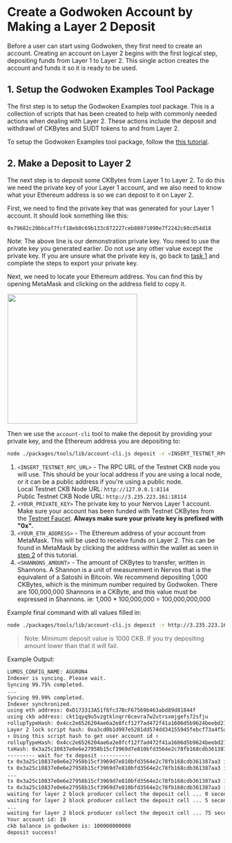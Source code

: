 # Create a Godwoken Account by Making a Layer 2 Deposit

Before a user can start using Godwoken, they first need to create an account. Creating an account on Layer 2 begins with the first logical step, depositing funds from Layer 1 to Layer 2. This single action creates the account and funds it so it is ready to be used.

## 1. Setup the Godwoken Examples Tool Package

The first step is to setup the Godwoken Examples tool package. This is a collection of scripts that has been created to help with commonly needed actions when dealing with Layer 2. These actions include the deposit and withdrawl of CKBytes and SUDT tokens to and from Layer 2.

To setup the Godwoken Examples tool package, follow the [this tutorial](https://github.com/Kuzirashi/gw-gitcoin-instruction/blob/master/src/component-tutorials/3.setup.and.use.account.cli.md).

## 2. Make a Deposit to Layer 2

The next step is to deposit some CKBytes from Layer 1 to Layer 2. To do this we need the private key of your Layer 1 account, and we also need to know what your Ethereum address is so we can depost to it on Layer 2.

First, we need to find the private key that was generated for your Layer 1 account. It should look something like this:

```txt
0x79682c20bbcaf7fcf18eb0c69b133c872227ceb88971090e7f2242c80cd54d18
```

Note: The above line is our demonstration private key. You need to use the private key you generated earlier. Do not use any other value except the private key. If you are unsure what the private key is, go back to [task 1](https://github.com/Kuzirashi/gw-gitcoin-instruction/blob/master/src/component-tutorials/1.setup.account.in.ckb.cli.md) and complete the steps to export your private key.

Next, we need to locate your Ethereum address. You can find this by opening MetaMask and clicking on the address field to copy it.

<img src="https://raw.githubusercontent.com/Kuzirashi/gw-gitcoin-instruction/master/src/images/metamask-address.png" style="border: 1px solid #eeeeee; height: 300px" />

Then we use the `account-cli` tool to make the deposit by providing your private key, and the Ethereum address you are depositing to:

```sh
node ./packages/tools/lib/account-cli.js deposit -r <INSERT_TESTNET_RPC_URL> -p <YOUR_PRIVATE_KEY> -l <YOUR_ETH_ADDRESS> -c <SHANNONS_AMOUNT>
```

1. `<INSERT_TESTNET_RPC_URL>` - The RPC URL of the Testnet CKB node you will use. This should be your local address if you are using a local node, or it can be a public address if you're using a public node.\
Local Testnet CKB Node URL: `http://127.0.0.1:8114`\
Public Testnet CKB Node URL: `http://3.235.223.161:18114`
2. `<YOUR_PRIVATE_KEY>` The private key to your Nervos Layer 1 account. Make sure your account has been funded with Testnet CKBytes from the [Testnet Faucet](https://faucet.nervos.org/). **Always make sure your private key is prefixed with "0x".**
3. `<YOUR_ETH_ADDRESS>` - The Ethereum address of your account from MetaMask. This will be used to receive funds on Layer 2. This can be found in MetaMask by clicking the address within the wallet as seen in [step 2](#2-make-a-deposit-to-layer-2) of this tutorial.
4. `<SHANNONS_AMOUNT>` - The amount of CKBytes to transfer, written in Shannons. A Shannon is a unit of measurement in Nervos that is the equivalent of a Satoshi in Bitcoin. We recommend depositing 1,000 CKBytes, which is the minimum number required by Godwoken. There are 100,000,000 Shannons in a CKByte, and this value must be expressed in Shannons. ie: 1,000 * 100,000,000 = 100,000,000,000

Example final command with all values filled in:

```sh
node ./packages/tools/lib/account-cli.js deposit -r http://3.235.223.161:18114 -l 0xD173313A51f8fc37BcF67569b463abd89d81844f -p 0x79682c20bbcaf7fcf18eb0c69b133c872227ceb88971090e7f2242c80cd54d18 -c 100000000000
```

> Note: Minimum deposit value is 1000 CKB. If you try depositing amount lower than that it will fail.

Example Output:
  
```txt
LUMOS_CONFIG_NAME: AGGRON4
Indexer is syncing. Please wait.
Syncing 99.75% completed.
...
Syncing 99.99% completed.
Indexer synchronized.
using eth address: 0xD173313A51f8fc37BcF67569b463abd89d81844f
using ckb address: ckt1qyq9u5vzgtklnqrr6cevra7w2utrsxmjgefs72sfju
rollupTypeHash: 0x4cc2e6526204ae6a2e8fcf12f7ad472f41a1606d5b9624beebd215d780809f6a
Layer 2 lock script hash: 0xa3cd0b1d997e5281dd574dd34155945febcf73a4f5a0123106f226d2825e4e2c
↑ Using this script hash to get user account id ↑
rollupTypeHash: 0x4cc2e6526204ae6a2e8fcf12f7ad472f41a1606d5b9624beebd215d780809f6a
txHash: 0x3a25c10837e0e6e27958b15cf3969d7e810bfd3564e2c78fb168cdb361387aa3
--------- wait for tx deposit ----------
tx 0x3a25c10837e0e6e27958b15cf3969d7e810bfd3564e2c78fb168cdb361387aa3 is pending, waited for 0 seconds
tx 0x3a25c10837e0e6e27958b15cf3969d7e810bfd3564e2c78fb168cdb361387aa3 is pending, waited for 3 seconds
...
tx 0x3a25c10837e0e6e27958b15cf3969d7e810bfd3564e2c78fb168cdb361387aa3 is committed, waited for 60 seconds
tx 0x3a25c10837e0e6e27958b15cf3969d7e810bfd3564e2c78fb168cdb361387aa3 is committed!
waiting for layer 2 block producer collect the deposit cell ... 0 seconds
waiting for layer 2 block producer collect the deposit cell ... 5 seconds
...
waiting for layer 2 block producer collect the deposit cell ... 75 seconds
Your account id: 19
ckb balance in godwoken is: 100000000000
deposit success!
```
